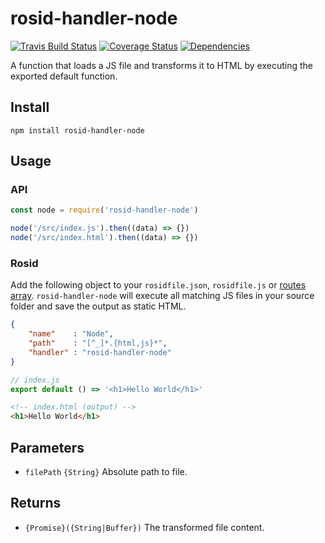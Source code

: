 # rosid-handler-node

[![Travis Build Status](https://travis-ci.org/electerious/rosid-handler-node.svg?branch=master)](https://travis-ci.org/electerious/rosid-handler-node) [![Coverage Status](https://coveralls.io/repos/github/electerious/rosid-handler-node/badge.svg?branch=master)](https://coveralls.io/github/electerious/rosid-handler-node?branch=master) [![Dependencies](https://david-dm.org/electerious/rosid-handler-node.svg)](https://david-dm.org/electerious/rosid-handler-node#info=dependencies)

A function that loads a JS file and transforms it to HTML by executing the exported default function.

## Install

```
npm install rosid-handler-node
```

## Usage

### API

```js
const node = require('rosid-handler-node')

node('/src/index.js').then((data) => {})
node('/src/index.html').then((data) => {})
```

### Rosid

Add the following object to your `rosidfile.json`, `rosidfile.js` or [routes array](https://github.com/electerious/Rosid#routes). `rosid-handler-node` will execute all matching JS files in your source folder and save the output as static HTML.

```json
{
	"name"    : "Node",
	"path"    : "[^_]*.{html,js}*",
	"handler" : "rosid-handler-node"
}
```

```js
// index.js
export default () => '<h1>Hello World</h1>'
```

```html
<!-- index.html (output) -->
<h1>Hello World</h1>
```

## Parameters

- `filePath` `{String}` Absolute path to file.

## Returns

- `{Promise}({String|Buffer})` The transformed file content.